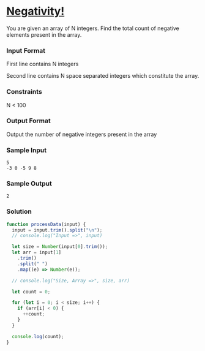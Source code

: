 # [Negativity!](https://www.hackerrank.com/contests/cohort-3-module-1-1-3/challenges/negativity)

You are given an array of N integers. Find the total count of negative elements present in the array.

### Input Format

First line contains N integers

Second line contains N space separated integers which constitute the array.

### Constraints

N < 100

### Output Format

Output the number of negative integers present in the array

### Sample Input

```
5
-3 0 -5 9 8
```

### Sample Output

```
2
```

### Solution

```javascript
function processData(input) {
  input = input.trim().split("\n");
  // console.log("Input =>", input)

  let size = Number(input[0].trim());
  let arr = input[1]
    .trim()
    .split(" ")
    .map((e) => Number(e));

  // console.log("Size, Array =>", size, arr)

  let count = 0;

  for (let i = 0; i < size; i++) {
    if (arr[i] < 0) {
      ++count;
    }
  }

  console.log(count);
}
```
